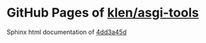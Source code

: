 GitHub Pages of [klen/asgi-tools](https://github.com/klen/asgi-tools.git)
===
Sphinx html documentation of [4dd3a45d](https://github.com/klen/asgi-tools/tree/4dd3a45d616259f774e429331ccf3db87af8d04f)

